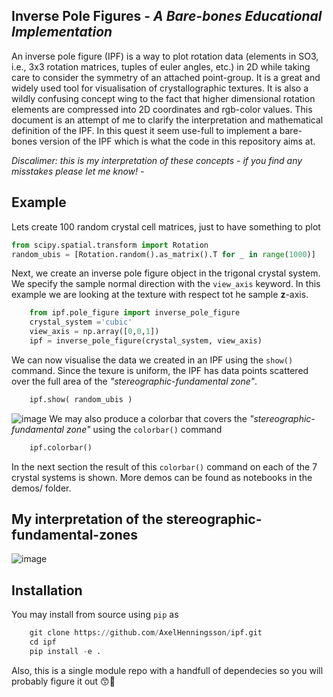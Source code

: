 **Inverse Pole Figures** - *A Bare-bones Educational Implementation*
-------------------------------------

An inverse pole figure (IPF) is a way to plot rotation data (elements in SO3, i.e., 3x3 rotation matrices, tuples of euler angles, etc.)
in 2D while taking care to consider the symmetry of an attached point-group. It is a great and widely used tool for visualisation of
crystallographic textures. It is also a wildly confusing concept wing to the fact that higher dimensional rotation elements are
compressed into 2D coordinates and rgb-color values. This document is an attempt of me to clarify the interpretation and
mathematical definition of the IPF. In this quest it seem use-full to implement a bare-bones version of the IPF which is what
the code in this repository aims at. 

*Discalimer: this is my interpretation of these concepts - if you find any misstakes please let me know! -*

Example
-------------------------------------
Lets create 100 random crystal cell matrices, just to have something to plot
````python
from scipy.spatial.transform import Rotation
random_ubis = [Rotation.random().as_matrix().T for _ in range(1000)]
````
Next, we create an inverse pole figure object in the trigonal crystal system. We specify the sample normal direction with the `view_axis` keyword. In this example we are looking at the texture with respect tot he sample **z**-axis.
````python
    from ipf.pole_figure import inverse_pole_figure
    crystal_system ='cubic'
    view_axis = np.array([0,0,1])
    ipf = inverse_pole_figure(crystal_system, view_axis)
````
We can now visualise the data we created in an IPF using the `show()` command. Since the texure is uniform, the IPF has data points scattered over the full area of the *"stereographic-fundamental zone"*.
````python
    ipf.show( random_ubis )
````
![image](https://github.com/AxelHenningsson/ipf/assets/31615210/40d9f096-e7a7-443c-b6db-2bd3453448ee)
We may also produce a colorbar that covers the *"stereographic-fundamental zone"* using the  `colorbar()` command
````python
    ipf.colorbar()
````
In the next section the result of this `colorbar()` command on each of the 7 crystal systems is shown. More demos can be found as notebooks in the demos/ folder.

My interpretation of the stereographic-fundamental-zones
-------------------------------------
![image](https://github.com/AxelHenningsson/ipf/assets/31615210/75b22698-96cb-4256-863b-066a67ac1dc8)



Installation
-------------------------------------
You may install from source using `pip` as
````python
    git clone https://github.com/AxelHenningsson/ipf.git
    cd ipf
    pip install -e .
````
Also, this is a single module repo with a handfull of dependecies so you will probably figure it out 😙🤟
